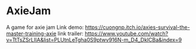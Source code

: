 # AxieJam
A game for axie jam
Link demo: https://cuongnp.itch.io/axies-survival-the-master-training-axie
link trailer: https://www.youtube.com/watch?v=TtTsZSrLIIA&list=PLUtnLeTgha0S9ptwv916N-m_D4_DklCBa&index=9
